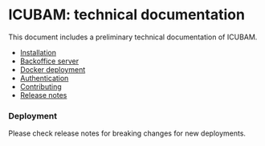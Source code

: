 # ICUBAM: technical documentation

This document includes a preliminary technical documentation of ICUBAM.

 - [Installation](./install.md)
 - [Backoffice server](./backoffice.md)
 - [Docker deployment](./docker.md)
 - [Authentication](./authentication.md)
 - [Contributing](./contributing.md)
 - [Release notes](./whats_new.md)

### Deployment

Please check release notes for breaking changes for new deployments.

